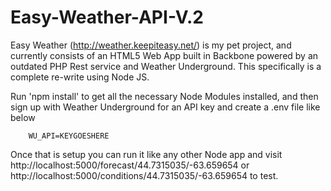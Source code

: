 Easy-Weather-API-V.2
====================

Easy Weather (http://weather.keepiteasy.net/) is my pet project, and currently consists of an HTML5 Web App built in Backbone powered by an outdated PHP Rest service and Weather Underground. This specifically is a complete re-write using Node JS.

Run 'npm install' to get all the necessary Node Modules installed, and then sign up with Weather Underground for an API key and create a .env file like below

		WU_API=KEYGOESHERE

Once that is setup you can run it like any other Node app and visit http://localhost:5000/forecast/44.7315035/-63.659654 or http://localhost:5000/conditions/44.7315035/-63.659654 to test.
